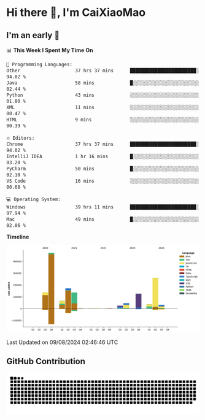 # Hi there 👋, I'm CaiXiaoMao

## I'm an early 🐤
<!--START_SECTION:waka-->
📊 **This Week I Spent My Time On** 

```text
💬 Programming Languages: 
Other                    37 hrs 37 mins      ████████████████████████░   94.02 % 
Java                     58 mins             █░░░░░░░░░░░░░░░░░░░░░░░░   02.44 % 
Python                   43 mins             ░░░░░░░░░░░░░░░░░░░░░░░░░   01.80 % 
XML                      11 mins             ░░░░░░░░░░░░░░░░░░░░░░░░░   00.47 % 
HTML                     9 mins              ░░░░░░░░░░░░░░░░░░░░░░░░░   00.39 % 

🔥 Editors: 
Chrome                   37 hrs 37 mins      ████████████████████████░   94.02 % 
IntelliJ IDEA            1 hr 16 mins        █░░░░░░░░░░░░░░░░░░░░░░░░   03.20 % 
PyCharm                  50 mins             █░░░░░░░░░░░░░░░░░░░░░░░░   02.10 % 
VS Code                  16 mins             ░░░░░░░░░░░░░░░░░░░░░░░░░   00.68 % 

💻 Operating System: 
Windows                  39 hrs 11 mins      ████████████████████████░   97.94 % 
Mac                      49 mins             █░░░░░░░░░░░░░░░░░░░░░░░░   02.06 % 
```

**Timeline**

![Lines of Code chart](https://raw.githubusercontent.com/caixiaomao/caixiaomao/main/assets/bar_graph.png)


 Last Updated on 09/08/2024 02:46:46 UTC
<!--END_SECTION:waka-->

## GitHub Contribution
<picture>
  <source media="(prefers-color-scheme: dark)" srcset="/dist/snake/github-contribution-grid-snake-dark.svg" />
  <source media="(prefers-color-scheme: light)" srcset="/dist/snake/github-contribution-grid-snake.svg" />
  <img alt="github contribution grid snake animation" src="/dist/snake/github-contribution-grid-snake.svg" />
</picture>
